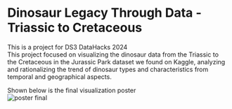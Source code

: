 # Dinosaur Legacy Through Data - Triassic to Cretaceous
This is a project for DS3 DataHacks 2024  
This project focused on visualizing the dinosaur data from the Triassic to the Cretaceous in the Jurassic Park dataset we found on Kaggle, analyzing and rationalizing the trend of dinosaur types and characteristics from temporal and geographical aspects.  

Shown below is the final visualization poster  
![poster final](https://github.com/RitaYujiaWu/datahack/blob/main/XFW%20poster_final.gif)
